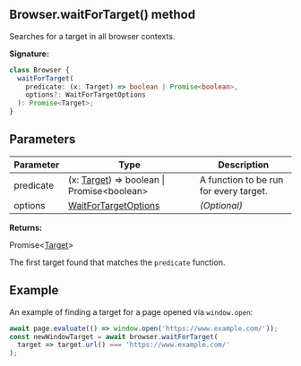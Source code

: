 ## Browser.waitForTarget() method

Searches for a target in all browser contexts.

**Signature:**

```typescript
class Browser {
  waitForTarget(
    predicate: (x: Target) => boolean | Promise<boolean>,
    options?: WaitForTargetOptions
  ): Promise<Target>;
}
```

## Parameters

| Parameter | Type                                                                         | Description                            |
| --------- | ---------------------------------------------------------------------------- | -------------------------------------- |
| predicate | (x: [Target](./puppeteer.target.md)) =&gt; boolean \| Promise&lt;boolean&gt; | A function to be run for every target. |
| options   | [WaitForTargetOptions](./puppeteer.waitfortargetoptions.md)                  | <i>(Optional)</i>                      |

**Returns:**

Promise&lt;[Target](./puppeteer.target.md)&gt;

The first target found that matches the `predicate` function.

## Example

An example of finding a target for a page opened via `window.open`:

```js
await page.evaluate(() => window.open('https://www.example.com/'));
const newWindowTarget = await browser.waitForTarget(
  target => target.url() === 'https://www.example.com/'
);
```
